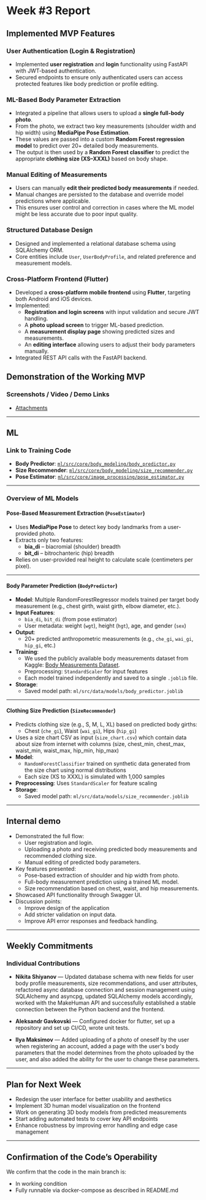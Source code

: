 # Week #3 Report

## Implemented MVP Features

### User Authentication (Login & Registration)
- Implemented **user registration** and **login** functionality using FastAPI with JWT-based authentication.
- Secured endpoints to ensure only authenticated users can access protected features like body prediction or profile editing.

### ML-Based Body Parameter Extraction
- Integrated a pipeline that allows users to upload a **single full-body photo**.
- From the photo, we extract two key measurements (shoulder width and hip width) using **MediaPipe Pose Estimation**.
- These values are passed into a custom **Random Forest regression model** to predict over 20+ detailed body measurements.
- The output is then used by a **Random Forest classifier** to predict the appropriate **clothing size (XS–XXXL)** based on body shape.

### Manual Editing of Measurements
- Users can manually **edit their predicted body measurements** if needed.
- Manual changes are persisted to the database and override model predictions where applicable.
- This ensures user control and correction in cases where the ML model might be less accurate due to poor input quality.

### Structured Database Design
- Designed and implemented a relational database schema using SQLAlchemy ORM.
- Core entities include `User`, `UserBodyProfile`, and related preference and measurement models.

### Cross-Platform Frontend (Flutter)
- Developed a **cross-platform mobile frontend** using **Flutter**, targeting both Android and iOS devices.
- Implemented:
  - **Registration and login screens** with input validation and secure JWT handling.
  - A **photo upload screen** to trigger ML-based prediction.
  - A **measurement display page** showing predicted sizes and measurements.
  - An **editing interface** allowing users to adjust their body parameters manually.
- Integrated REST API calls with the FastAPI backend.

## Demonstration of the Working MVP

### Screenshots / Video / Demo Links

- [Attachments](https://drive.google.com/drive/folders/1Ta4rJgo148GvsicmUfRG0Y2ZUgLi1L1K?usp=sharing)

---

## ML

### Link to Training Code

- **Body Predictor**: [`ml/src/core/body_modeling/body_predictor.py`](https://github.com/IU-Capstone-Project-2025/Looki/blob/main/ml/src/core/body_modeling/body_predictor.py)  
- **Size Recommender**: [`ml/src/core/body_modeling/size_recommender.py`](https://github.com/IU-Capstone-Project-2025/Looki/blob/main/ml/src/core/body_modeling/size_recommender.py)  
- **Pose Estimator**: [`ml/src/core/image_processing/pose_estimator.py`](https://github.com/IU-Capstone-Project-2025/Looki/blob/main/ml/src/core/image_processing/pose_estimator.py)  

---

### Overview of ML Models

#### Pose-Based Measurement Extraction (`PoseEstimator`)

- Uses **MediaPipe Pose** to detect key body landmarks from a user-provided photo.
- Extracts only two features:
  - **bia_di** – biacromial (shoulder) breadth
  - **bit_di** – bitrochanteric (hip) breadth
- Relies on user-provided real height to calculate scale (centimeters per pixel).

---

#### Body Parameter Prediction (`BodyPredictor`)

- **Model**: Multiple RandomForestRegressor models trained per target body measurement (e.g., chest girth, waist girth, elbow diameter, etc.).
- **Input Features**:
  - `bia_di`, `bit_di` (from pose estimator)
  - User metadata: weight (`wgt`), height (`hgt`), age, and gender (`sex`)
- **Output**:
  - 20+ predicted anthropometric measurements (e.g., `che_gi`, `wai_gi`, `hip_gi`, etc.)
- **Training**:
  - We used the publicly available body measurements dataset from Kaggle: [Body Measurements Dataset](https://www.kaggle.com/datasets/mexwell/body-measurements).
  - Preprocessing: `StandardScaler` for input features
  - Each model trained independently and saved to a single `.joblib` file.
- **Storage**:
  - Saved model path: `ml/src/data/models/body_predictor.joblib`

---

#### Clothing Size Prediction (`SizeRecommender`)
- Predicts clothing size (e.g., S, M, L, XL) based on predicted body girths:
  - Chest (`che_gi`), Waist (`wai_gi`), Hips (`hip_gi`)
- Uses a size chart CSV as input (`size_chart.csv`) which contain data about size from internet with columns (size, chest_min, chest_max, waist_min, waist_max, hip_min, hip_max)
- **Model**:
  - `RandomForestClassifier` trained on synthetic data generated from the size chart using normal distributions
  - Each size (XS to XXXL) is simulated with 1,000 samples
- **Preprocessing**: Uses `StandardScaler` for feature scaling
- **Storage**:
  - Saved model path: `ml/src/data/models/size_recommender.joblib`


---

## Internal demo

- Demonstrated the full flow:
  - User registration and login.
  - Uploading a photo and receiving predicted body measurements and recommended clothing size.
  - Manual editing of predicted body parameters.
- Key features presented:
  - Pose-based extraction of shoulder and hip width from photo.
  - Full-body measurement prediction using a trained ML model.
  - Size recommendation based on chest, waist, and hip measurements.
- Showcased API functionality through Swagger UI.
- Discussion points:
  - Improve design of the application
  - Add stricter validation on input data.
  - Improve API error responses and feedback handling.


---

## Weekly Commitments

### Individual Contributions

- **Nikita Shiyanov** — Updated database schema with new fields for user body profile measurements, size recommendations, and user attributes, refactored async database connection and session management using SQLAlchemy and asyncpg, updated SQLAlchemy models accordingly, worked with the MakeHuman API and successfully established a stable connection between the Python backend and the frontend.

- **Aleksandr Gavkovski** — Configured docker for flutter, set up a repository and set up CI/CD, wrote unit tests.

- **Ilya Maksimov** — Added uploading of a photo of oneself by the user when registering an account, added a page with the user's body parameters that the model determines from the photo uploaded by the user, and also added the ability for the user to change these parameters.

---

## Plan for Next Week

- Redesign the user interface for better usability and aesthetics
- Implement 3D human model visualization on the frontend
- Work on generating 3D body models from predicted measurements
- Start adding automated tests to cover key API endpoints
- Enhance robustness by improving error handling and edge case management


---

## Confirmation of the Code’s Operability

We confirm that the code in the main branch is:

- In working condition  
- Fully runnable via docker-compose as described in README.md